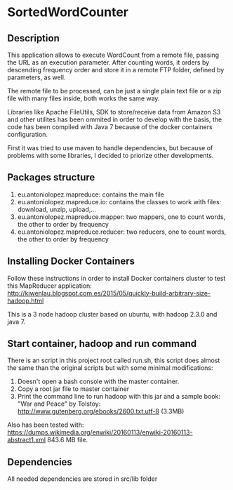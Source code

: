 # SortedWordCounter

## Description

This application allows to execute WordCount from a remote file, passing the URL as an execution 
parameter. After counting words, it orders by descending frequency order and store it in a remote FTP 
folder, defined by parameters, as well.

The remote file to be processed, can be just a single plain text file or a zip file with many files
inside, both works the same way.

Libraries like Apache FileUtils, SDK to store/receive data from Amazon S3 and other utilites has been ommited in order to develop with the basis,
the code has been compiled with Java 7 because of the docker containers configuration.

First it was tried to use maven to handle dependencies, but because of problems with some libraries, I 
decided to priorize other developments.  

## Packages structure
1. eu.antoniolopez.mapreduce: contains the main file 
2. eu.antoniolopez.mapreduce.io: contains the classes to work with files: download, unzip, upload,...
3. eu.antoniolopez.mapreduce.mapper: two mappers, one to count words, the other to order by frequency
4. eu.antoniolopez.mapreduce.reducer: two reducers, one to count words, the other to order by frequency


## Installing Docker Containers

Follow these instructions in order to install Docker containers cluster to test this 
MapReducer application: http://kiwenlau.blogspot.com.es/2015/05/quickly-build-arbitrary-size-hadoop.html

This is a 3 node hadoop cluster based on ubuntu, with hadoop 2.3.0 and java 7.

## Start container, hadoop and run command

There is an script in this project root called run.sh, this script does almost the 
same than the original scripts but with some minimal modifications:

1. Doesn't open a bash console with the master container.
2. Copy a root jar file to master container
3. Print the command line to run hadoop with this jar and a sample book: "War and Peace" by Tolstoy: http://www.gutenberg.org/ebooks/2600.txt.utf-8 (3.3MB)

Also has been tested with: https://dumps.wikimedia.org/enwiki/20160113/enwiki-20160113-abstract1.xml 843.6 MB file.  



## Dependencies

All needed dependencies are stored in src/lib folder